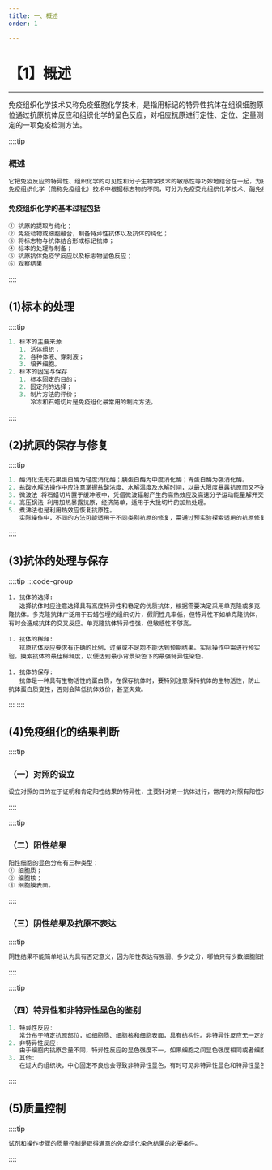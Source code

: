 ```yaml
---
title: 一、概述
order: 1

---
```


# 【1】概述

<kaodian :text="'免疫学检验记忆卡'" />

<!-- ###### 第十三章 免疫组织化学技术

> 临床免疫学检验 -->

<beitiM/>

---

免疫组织化学技术又称免疫细胞化学技术，是指用标记的特异性抗体在组织细胞原位通过抗原抗体反应和组织化学的呈色反应，对相应抗原进行定性、定位、定量测定的一项免疫检测方法。

::::tip

### 概述

```js
它把免疫反应的特异性、组织化学的可见性和分子生物学技术的敏感性等巧妙地结合在一起，为疾病的诊断、鉴别诊断和发病机制的研究提供了强有力的手段。
免疫组织化学（简称免疫组化）技术中根据标志物的不同，可分为免疫荧光组织化学技术、酶免疫组织化学技术、免疫金（银）组织化学技术、亲和免疫细胞化学技术、免疫电子显微镜技术。
```

#### 免疫组织化学的基本过程包括

```js
① 抗原的提取与纯化；
② 免疫动物或细胞融合，制备特异性抗体以及抗体的纯化；
③ 将标志物与抗体结合形成标记抗体；
④ 标本的处理与制备；
⑤ 抗原抗体免疫学反应以及标志物呈色反应；
⑥ 观察结果
```

::::

## (1)标本的处理

<son :text="'免疫学检验记忆卡'" text136="(1)标本的处理" :textOption="[['了解','相关专业知识'],['了解','相关专业知识'],['掌握','相关专业知识']]" />

::::tip

```js
1. 标本的主要来源
   1. 活体组织；
   2. 各种体液、穿刺液；
   3. 培养细胞。
2. 标本的固定与保存
   1. 标本固定的目的；
   2. 固定剂的选择；
   3. 制片方法的评价；
      冷冻和石蜡切片是免疫组化最常用的制片方法。
```

::::

## (2)抗原的保存与修复

<son :text="'免疫学检验记忆卡'" text137="(2)抗原的保存与修复" :textOption="[['了解','相关专业知识'],['了解','相关专业知识'],['掌握','相关专业知识']]" />

::::tip

```js
1. 酶消化法无花果蛋白酶为轻度消化酶；胰蛋白酶为中度消化酶；胃蛋白酶为强消化酶。
2. 盐酸水解法操作中应注意掌握盐酸浓度、水解温度及水解时间，以最大限度暴露抗原而又不破坏抗原性为目的。
3. 微波法 将石蜡切片置于缓冲液中，凭借微波辐射产生的高热效应及高速分子运动能量解开交联蛋白，暴露被掩盖的抗原决定簇。
4. 高压锅法 利用加热暴露抗原，经济简单，适用于大批切片的加热处理。
5. 煮沸法也是利用热效应恢复抗原性。
   实际操作中，不同的方法可能适用于不同类别抗原的修复，需通过预实验探索适用的抗原修复方法及实验条件，如温度、酶浓度等。
```

::::

## (3)抗体的处理与保存

<son :text="'免疫学检验记忆卡'" text138="(3)抗体的处理与保存" :textOption="[['了解','相关专业知识'],['了解','相关专业知识'],['掌握','相关专业知识']]" />

::::tip
:::code-group

```js[抗体的选择]
1. 抗体的选择:
   选择抗体时应注意选择具有高度特异性和稳定的优质抗体，根据需要决定采用单克隆或多克隆抗体。多克隆抗体广泛用于石蜡包埋的组织切片，假阴性几率低，但特异性不如单克隆抗体，有时会造成抗体的交叉反应。单克隆抗体特异性强，但敏感性不够高。
```

```js[抗体的稀释]
1. 抗体的稀释:
   抗原抗体反应要求有正确的比例，过量或不足均不能达到预期结果。实际操作中需进行预实验，摸索抗体的最佳稀释度，以便达到最小背景染色下的最强特异性染色。
```

```js[抗体的保存]
1. 抗体的保存:
   抗体是一种具有生物活性的蛋白质，在保存抗体时，要特别注意保持抗体的生物活性，防止抗体蛋白质变性，否则会降低抗体效价，甚至失效。
```

:::
::::

## (4)免疫组化的结果判断

<son :text="'免疫学检验记忆卡'" text139="(4)免疫组化的结果判断" :textOption="[['了解','专业知识'],['了解','专业知识'],['掌握','相关专业知识']]" />

::::tip

### （一）对照的设立

```js
设立对照的目的在于证明和肯定阳性结果的特异性，主要针对第一抗体进行，常用的对照有阳性对照和阴性对照。
```

::::

::::tip

### （二）阳性结果

```js
阳性细胞的显色分布有三种类型：
① 细胞质；
② 细胞核；
③ 细胞膜表面。
```

::::

### （三）阴性结果及抗原不表达

::::tip

```js
阴性结果不能简单地认为具有否定意义，因为阳性表达有强弱、多少之分，哪怕只有少数细胞阳性（只要是在抗原所在部位）也应视为阳性表达。
```

::::

::::tip

### （四）特异性和非特异性显色的鉴别

```js
1. 特异性反应:
   常分布于特定抗原部位，如细胞质、细胞核和细胞表面，具有结构性。非特异性反应无一定的分布规律，常为切片边缘、刀痕或皱褶部位，坏死或挤压的细胞区域，常成片均匀着色。
2. 非特异性反应:
   由于细胞内抗原含量不同，特异性反应的显色强度不一。如果细胞之间显色强度相同或者细胞和周围结缔组织无明显区别的着色，常提示为非特异性反应。
3. 其他:
   在过大的组织块，中心固定不良也会导致非特异性显色，有时可见非特异性显色和特异性显色同时存在，过强的非特异性显色背景可影响结果判断。
```

::::

<!-- ### （五）免疫组化结果与 HE 切片结果 -->

## (5)质量控制

<son :text="'免疫学检验记忆卡'" text140="(5)质量控制" :textOption="[['了解','相关专业知识'],['了解','相关专业知识'],['掌握','相关专业知识']]" />

::::tip

```js
试剂和操作步骤的质量控制是取得满意的免疫组化染色结果的必要条件。
```

::::

